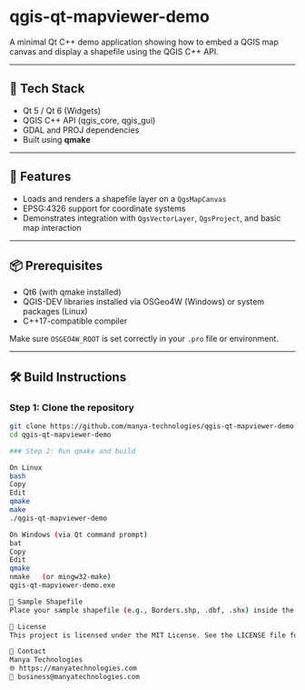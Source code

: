 # qgis-qt-mapviewer-demo

A minimal Qt C++ demo application showing how to embed a QGIS map canvas and display a shapefile using the QGIS C++ API.

---

## 🧰 Tech Stack

- Qt 5 / Qt 6 (Widgets)
- QGIS C++ API (qgis_core, qgis_gui)
- GDAL and PROJ dependencies
- Built using **qmake**

---

## 🚀 Features

- Loads and renders a shapefile layer on a `QgsMapCanvas`
- EPSG:4326 support for coordinate systems
- Demonstrates integration with `QgsVectorLayer`, `QgsProject`, and basic map interaction

---

## 📦 Prerequisites

- Qt6 (with qmake installed)
- QGIS-DEV libraries installed via OSGeo4W (Windows) or system packages (Linux)
- C++17-compatible compiler

Make sure `OSGEO4W_ROOT` is set correctly in your `.pro` file or environment.

---

## 🛠️ Build Instructions

### Step 1: Clone the repository

```bash
git clone https://github.com/manya-technologies/qgis-qt-mapviewer-demo.git
cd qgis-qt-mapviewer-demo

### Step 2: Run qmake and build

On Linux
bash
Copy
Edit
qmake
make
./qgis-qt-mapviewer-demo

On Windows (via Qt command prompt)
bat
Copy
Edit
qmake
nmake   (or mingw32-make)
qgis-qt-mapviewer-demo.exe

📂 Sample Shapefile
Place your sample shapefile (e.g., Borders.shp, .dbf, .shx) inside the resources/ directory or adjust the layer path in main.cpp.

🧾 License
This project is licensed under the MIT License. See the LICENSE file for more info.

💬 Contact
Manya Technologies
🌐 https://manyatechnologies.com
📧 business@manyatechnologies.com

